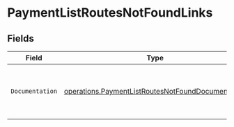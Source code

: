 # PaymentListRoutesNotFoundLinks


## Fields

| Field                                                                                                                  | Type                                                                                                                   | Required                                                                                                               | Description                                                                                                            |
| ---------------------------------------------------------------------------------------------------------------------- | ---------------------------------------------------------------------------------------------------------------------- | ---------------------------------------------------------------------------------------------------------------------- | ---------------------------------------------------------------------------------------------------------------------- |
| `Documentation`                                                                                                        | [operations.PaymentListRoutesNotFoundDocumentation](../../models/operations/paymentlistroutesnotfounddocumentation.md) | :heavy_check_mark:                                                                                                     | The URL to the generic Mollie API error handling guide.                                                                |